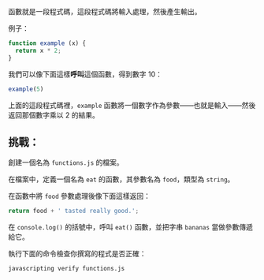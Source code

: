 函數就是一段程式碼，這段程式碼將輸入處理，然後產生輸出。

例子：

```js
function example (x) {
  return x * 2;
}
```

我們可以像下面這樣**呼叫**這個函數，得到數字 10：

```js
example(5)
```

上面的這段程式碼裡，`example` 函數將一個數字作為參數——也就是輸入——然後返回那個數字乘以 2 的結果。

## 挑戰：

創建一個名為 `functions.js` 的檔案。

在檔案中，定義一個名為 `eat` 的函數，其參數名為 `food`，類型為 `string`。

在函數中將 `food` 參數處理後像下面這樣返回：

```js
return food + ' tasted really good.';
```

在 `console.log()` 的括號中，呼叫 `eat()` 函數，並把字串 `bananas` 當做參數傳遞給它。

執行下面的命令檢查你撰寫的程式是否正確：

```bash
javascripting verify functions.js
```
